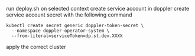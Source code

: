 run deploy.sh on selected context
create service account in doppler
create service account secret with the following command

```
kubectl create secret generic doppler-token-secret \
  --namespace doppler-operator-system \
  --from-literal=serviceToken=dp.st.dev.XXXX
```

apply the correct cluster 